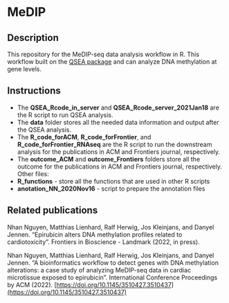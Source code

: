 # MeDIP

## Description
This repository for the MeDIP-seq data analysis workflow in R.
This workflow built on the [QSEA package](http://bioconductor.org/packages/release/bioc/html/qsea.html) and can analyze DNA methylation at gene levels. 

## Instructions
- The **QSEA_Rcode_in_server** and **QSEA_Rcode_server_2021Jan18** are the R script to run QSEA analysis.
- The **data** folder stores all the needed data information and output after the QSEA analysis.
- The **R_code_forACM**, **R_code_forFrontier**, and **R_code_forFrontier_RNAseq** are the R script to run the downstream analysis for the publications in ACM and Frontiers journal, respectively.
- The **outcome_ACM** and **outcome_Frontiers** folders store all the outcome for the publications in ACM and Frontiers journal, respectively.
Other files: 
- **R_functions** - store all the functions that are used in other R scripts
- **anotation_NN_2020Nov16** - script to prepare the annotation files

## Related publications 
Nhan Nguyen, Matthias Lienhard, Ralf Herwig, Jos Kleinjans, and Danyel Jennen. “Epirubicin alters DNA methylation profiles related to cardiotoxicity”. Frontiers in Bioscience - Landmark (2022, in press).

Nhan Nguyen, Matthias Lienhard, Ralf Herwig, Jos Kleinjans, and Danyel Jennen. “A bioinformatics workflow to detect genes with DNA methylation alterations: a case study of analyzing MeDIP-seq data in cardiac microtissue exposed to epirubicin”. International Conference Proceedings by ACM (2022). [https://doi.org/10.1145/3510427.3510437](https://doi.org/10.1145/3510427.3510437)
